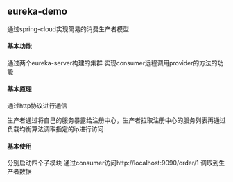 ## eureka-demo

通过spring-cloud实现简易的消费生产者模型

#### 基本功能

通过两个eureka-server构建的集群 实现consumer远程调用provider的方法的功能

#### 基本原理

通过http协议进行通信

生产者通过将自己的服务暴露给注册中心，生产者拉取注册中心的服务列表再通过负载均衡算法调取指定的ip进行访问

#### 基本使用

分别启动四个子模块 通过consumer访问http://localhost:9090/order/1 调取到生产者数据



